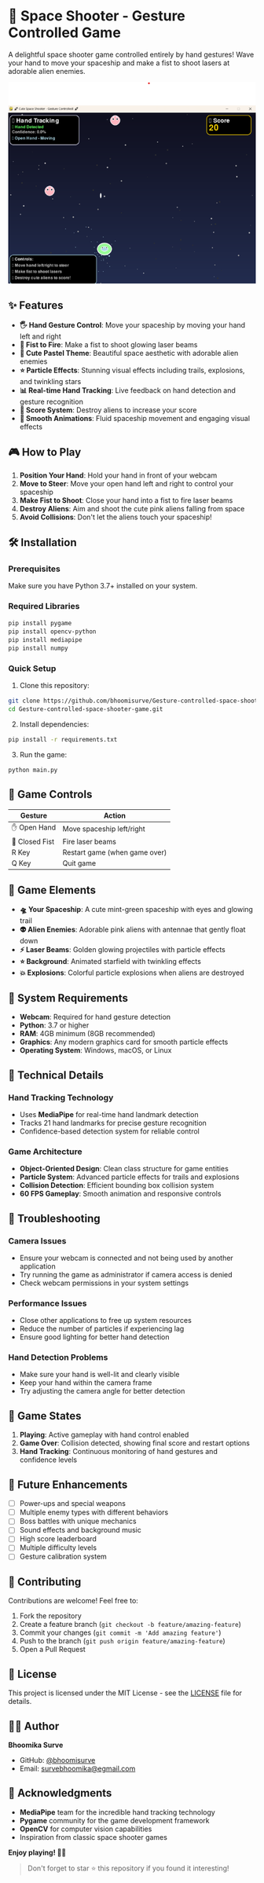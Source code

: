 # 🚀 Space Shooter - Gesture Controlled Game

A delightful space shooter game controlled entirely by hand gestures! Wave your hand to move your spaceship and make a fist to shoot lasers at adorable alien enemies.

![Game Preview](screenshot.png)


## ✨ Features

- **🖐️ Hand Gesture Control**: Move your spaceship by moving your hand left and right
- **👊 Fist to Fire**: Make a fist to shoot glowing laser beams
- **🎨 Cute Pastel Theme**: Beautiful space aesthetic with adorable alien enemies
- **⭐ Particle Effects**: Stunning visual effects including trails, explosions, and twinkling stars
- **📊 Real-time Hand Tracking**: Live feedback on hand detection and gesture recognition
- **🎯 Score System**: Destroy aliens to increase your score
- **💫 Smooth Animations**: Fluid spaceship movement and engaging visual effects

## 🎮 How to Play

1. **Position Your Hand**: Hold your hand in front of your webcam
2. **Move to Steer**: Move your open hand left and right to control your spaceship
3. **Make Fist to Shoot**: Close your hand into a fist to fire laser beams
4. **Destroy Aliens**: Aim and shoot the cute pink aliens falling from space
5. **Avoid Collisions**: Don't let the aliens touch your spaceship!

## 🛠️ Installation

### Prerequisites

Make sure you have Python 3.7+ installed on your system.

### Required Libraries

```bash
pip install pygame
pip install opencv-python
pip install mediapipe
pip install numpy
```

### Quick Setup

1. Clone this repository:
```bash
git clone https://github.com/bhoomisurve/Gesture-controlled-space-shooter-game.git
cd Gesture-controlled-space-shooter-game.git
```

2. Install dependencies:
```bash
pip install -r requirements.txt
```

3. Run the game:
```bash
python main.py
```



## 🎯 Game Controls

| Gesture | Action |
|---------|--------|
| ✋ Open Hand | Move spaceship left/right |
| 👊 Closed Fist | Fire laser beams |
| R Key | Restart game (when game over) |
| Q Key | Quit game |

## 🎨 Game Elements

- **🛸 Your Spaceship**: A cute mint-green spaceship with eyes and glowing trail
- **👽 Alien Enemies**: Adorable pink aliens with antennae that gently float down
- **⚡ Laser Beams**: Golden glowing projectiles with particle effects
- **⭐ Background**: Animated starfield with twinkling effects
- **💥 Explosions**: Colorful particle explosions when aliens are destroyed

## 📱 System Requirements

- **Webcam**: Required for hand gesture detection
- **Python**: 3.7 or higher
- **RAM**: 4GB minimum (8GB recommended)
- **Graphics**: Any modern graphics card for smooth particle effects
- **Operating System**: Windows, macOS, or Linux

## 🔧 Technical Details

### Hand Tracking Technology
- Uses **MediaPipe** for real-time hand landmark detection
- Tracks 21 hand landmarks for precise gesture recognition
- Confidence-based detection system for reliable control

### Game Architecture
- **Object-Oriented Design**: Clean class structure for game entities
- **Particle System**: Advanced particle effects for trails and explosions
- **Collision Detection**: Efficient bounding box collision system
- **60 FPS Gameplay**: Smooth animation and responsive controls

## 🐛 Troubleshooting

### Camera Issues
- Ensure your webcam is connected and not being used by another application
- Try running the game as administrator if camera access is denied
- Check webcam permissions in your system settings

### Performance Issues
- Close other applications to free up system resources
- Reduce the number of particles if experiencing lag
- Ensure good lighting for better hand detection

### Hand Detection Problems
- Make sure your hand is well-lit and clearly visible
- Keep your hand within the camera frame
- Try adjusting the camera angle for better detection

## 🔄 Game States

1. **Playing**: Active gameplay with hand control enabled
2. **Game Over**: Collision detected, showing final score and restart options
3. **Hand Tracking**: Continuous monitoring of hand gestures and confidence levels

## 🌟 Future Enhancements

- [ ] Power-ups and special weapons
- [ ] Multiple enemy types with different behaviors  
- [ ] Boss battles with unique mechanics
- [ ] Sound effects and background music
- [ ] High score leaderboard
- [ ] Multiple difficulty levels
- [ ] Gesture calibration system

## 🤝 Contributing

Contributions are welcome! Feel free to:

1. Fork the repository
2. Create a feature branch (`git checkout -b feature/amazing-feature`)
3. Commit your changes (`git commit -m 'Add amazing feature'`)
4. Push to the branch (`git push origin feature/amazing-feature`)
5. Open a Pull Request

## 📄 License

This project is licensed under the MIT License - see the [LICENSE](LICENSE) file for details.

## 👨‍💻 Author

**Bhoomika Surve**
- GitHub: [@bhoomisurve](https://github.com/bhoomisurve)
- Email: survebhoomika@egmail.com

## 🙏 Acknowledgments

- **MediaPipe** team for the incredible hand tracking technology
- **Pygame** community for the game development framework
- **OpenCV** for computer vision capabilities
- Inspiration from classic space shooter games



**Enjoy playing! 🚀✨**

> Don't forget to star ⭐ this repository if you found it interesting!
